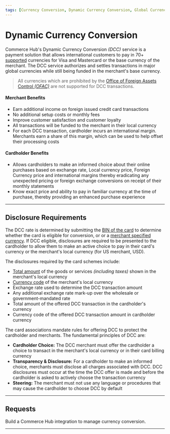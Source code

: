 ```yaml
---
tags: [Currency Conversion, Dynamic Currency Conversion, Global Currency]
---
```


# Dynamic Currency Conversion

Commerce Hub's Dynamic Currency Conversion _(DCC)_ service is a payment solution that allows international customers to pay in 70+ [supported](?path=docs/Resources/Master-Data/Currency-Code.md) currencies for Visa and Mastercard or the base currency of the merchant. The DCC service authorizes and settles transactions in major global currencies while still being funded in the merchant's base currency.

<!-- theme: info -->
> All currencies which are prohibited by the [Office of Foreign Assets Control _(OFAC)_](?path=https://ofac.treasury.gov/sanctions-programs-and-country-information) are not supported for DCC transactions.

#### Merchant Benefits

- Earn additional income on foreign issued credit card transactions
- No additional setup costs or monthly fees
- Improve customer satisfaction and customer loyalty
- All transactions will be funded to the merchant in their local currency
- For each DCC transaction, cardholder incurs an international margin. Merchants earn a share of this margin, which can be used to help offset their processing costs

#### Cardholder Benefits

- Allows cardholders to make an informed choice about their online purchases based on exchange rate, Local currency price, Foreign Currency price and international margins thereby eradicating any unexpected pricing or foreign exchange conversions on receipt of their monthly statements
- Know exact price and ability to pay in familiar currency at the time of purchase, thereby providing an enhanced purchase experience

---

## Disclosure Requirements

The DCC rate is determined by submitting the [BIN of the card](?path=docs/Resources/Guides/Global-Currency/DCC-BIN-Rate-Request.md) to determine whether the card is eligible for conversion, or or a [merchant specified currency](?path=docs/Resources/Guides/Global-Currency/DCC-Currency-Rate-Request.md). If DCC eligible, disclosures are required to be presented to the cardholder to allow them to make an active choice to pay in their card's currency or the merchant's local currency (for US merchant, USD).

The disclosures required by the card schemes include:

- [Total amount](?path=docs/Resources/Master-Data/Amount-Components.md) of the goods or services _(including taxes)_ shown in the merchant's local currency
- [Currency code](?path=docs/Resources/Master-Data/Currency-Code.md) of the merchant's local currency
- Exchange rate used to determine the DCC transaction amount
- Any additional exchange rate mark-up over the wholesale or government-mandated rate
- Total amount of the offered DCC transaction in the cardholder's currency
- Currency code of the offered DCC transaction amount in cardholder currency

The card associations mandate rules for offering DCC to protect the cardholder and merchants. The fundamental principles of DCC are:

- **Cardholder Choice:** The DCC merchant must offer the cardholder a choice to transact in the merchant's local currency or in their card billing currency
- **Transparency & Disclosure:** For a cardholder to make an informed choice, merchants must disclose all charges associated with DCC. DCC disclosures must occur at the time the DCC offer is made and before the cardholder is asked to actively choose the transaction currency
- **Steering:** The merchant must not use any language or procedures that may cause the cardholder to choose DCC by default

---

## Requests

Build a Commerce Hub integration to manage currency conversion.

<!-- type: row -->

<!-- type: card
title: Rate Request by Issuer
description: Submit a DCC request for a payment instrument to receive the currency and rate based on the issuer's BIN.
link: ?path=docs/Resources/Guides/Global-Currency/DCC-BIN-Rate-Request.md
-->

<!-- type: card
title: Rate Request by Currency
description: Submit a DCC request for a specific currency rate based on the `currencyCode`.
link: docs/Resources/Guides/Global-Currency/DCC-Currency-Rate-Request.md
-->

<!-- type: card
title: Charges Request
description: Submit a charges request using the requested rate information.
link: docs/Resources/Guides/Global-Currency/DCC-Charge-Request.md
-->

<!-- type: row-end -->

---
